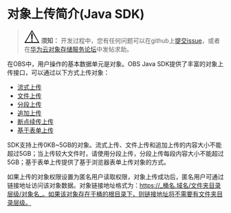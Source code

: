 # 对象上传简介\(Java SDK\)<a name="obs_21_0601"></a>

>![](public_sys-resources/icon-notice.gif) **须知：** 
>开发过程中，您有任何问题可以在github上[提交issue](https://github.com/huaweicloud/huaweicloud-sdk-java-obs/issues)，或者在[华为云对象存储服务论坛](https://bbs.huaweicloud.com/forum/forum-620-1.html)中发帖求助。

在OBS中，用户操作的基本数据单元是对象。OBS Java SDK提供了丰富的对象上传接口，可以通过以下方式上传对象：

-   [流式上传](流式上传(Java-SDK).md)
-   [文件上传](文件上传(Java-SDK).md)
-   [分段上传](分段上传(Java-SDK).md)
-   [追加上传](追加上传(Java-SDK).md)
-   [断点续传上传](断点续传上传(Java-SDK).md)
-   [基于表单上传](基于表单上传(Java-SDK).md)

SDK支持上传0KB\~5GB的对象。流式上传、文件上传和追加上传的内容大小不能超过5GB；当上传较大文件时，请使用分段上传，分段上传每段内容大小不能超过5GB；基于表单上传提供了基于浏览器表单上传对象的方式。

如果上传的对象权限设置为匿名用户读取权限，对象上传成功后，匿名用户可通过链接地址访问该对象数据。对象链接地址格式为：https://_桶名.域名/文件夹目录层级/对象名_。如果该对象存在于桶的根目录下，则链接地址将不需要有文件夹目录层级。

